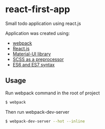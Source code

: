 # react-first-app
Small todo application using react.js

Application was created using:
* [webpack](https://webpack.github.io/)
* [React.js](https://facebook.github.io/react/)
* [Material-UI library](http://www.material-ui.com)
* [SCSS as a preprocessor](http://sass-lang.com)
* [ES6 and ES7 syntax](https://babeljs.io/)

## Usage
Run webpack command in the root of project
```sh
$ webpack
```

Then run webpack-dev-server
```sh
$ webpack-dev-server --hot --inline
```
